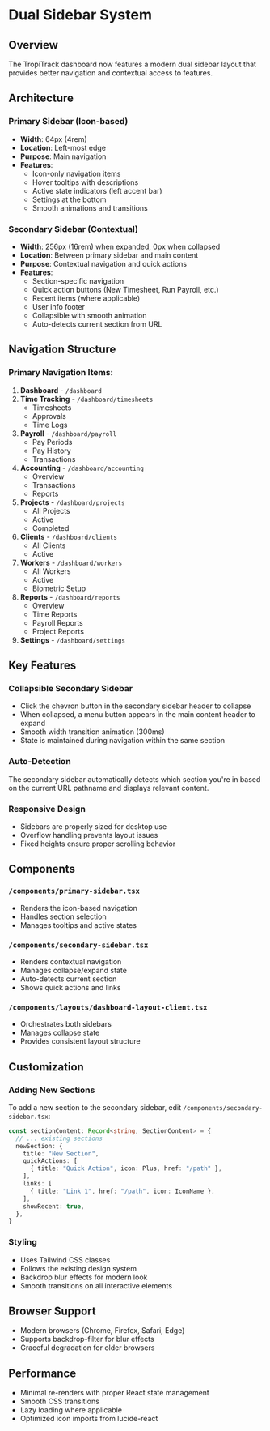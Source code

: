 # Dual Sidebar System

## Overview
The TropiTrack dashboard now features a modern dual sidebar layout that provides better navigation and contextual access to features.

## Architecture

### Primary Sidebar (Icon-based)
- **Width**: 64px (4rem)
- **Location**: Left-most edge
- **Purpose**: Main navigation
- **Features**:
  - Icon-only navigation items
  - Hover tooltips with descriptions
  - Active state indicators (left accent bar)
  - Settings at the bottom
  - Smooth animations and transitions

### Secondary Sidebar (Contextual)
- **Width**: 256px (16rem) when expanded, 0px when collapsed
- **Location**: Between primary sidebar and main content
- **Purpose**: Contextual navigation and quick actions
- **Features**:
  - Section-specific navigation
  - Quick action buttons (New Timesheet, Run Payroll, etc.)
  - Recent items (where applicable)
  - User info footer
  - Collapsible with smooth animation
  - Auto-detects current section from URL

## Navigation Structure

### Primary Navigation Items:
1. **Dashboard** - `/dashboard`
2. **Time Tracking** - `/dashboard/timesheets`
   - Timesheets
   - Approvals
   - Time Logs
3. **Payroll** - `/dashboard/payroll`
   - Pay Periods
   - Pay History
   - Transactions
4. **Accounting** - `/dashboard/accounting`
   - Overview
   - Transactions
   - Reports
5. **Projects** - `/dashboard/projects`
   - All Projects
   - Active
   - Completed
6. **Clients** - `/dashboard/clients`
   - All Clients
   - Active
7. **Workers** - `/dashboard/workers`
   - All Workers
   - Active
   - Biometric Setup
8. **Reports** - `/dashboard/reports`
   - Overview
   - Time Reports
   - Payroll Reports
   - Project Reports
9. **Settings** - `/dashboard/settings`

## Key Features

### Collapsible Secondary Sidebar
- Click the chevron button in the secondary sidebar header to collapse
- When collapsed, a menu button appears in the main content header to expand
- Smooth width transition animation (300ms)
- State is maintained during navigation within the same section

### Auto-Detection
The secondary sidebar automatically detects which section you're in based on the current URL pathname and displays relevant content.

### Responsive Design
- Sidebars are properly sized for desktop use
- Overflow handling prevents layout issues
- Fixed heights ensure proper scrolling behavior

## Components

### `/components/primary-sidebar.tsx`
- Renders the icon-based navigation
- Handles section selection
- Manages tooltips and active states

### `/components/secondary-sidebar.tsx`
- Renders contextual navigation
- Manages collapse/expand state
- Auto-detects current section
- Shows quick actions and links

### `/components/layouts/dashboard-layout-client.tsx`
- Orchestrates both sidebars
- Manages collapse state
- Provides consistent layout structure

## Customization

### Adding New Sections
To add a new section to the secondary sidebar, edit `/components/secondary-sidebar.tsx`:

```typescript
const sectionContent: Record<string, SectionContent> = {
  // ... existing sections
  newSection: {
    title: "New Section",
    quickActions: [
      { title: "Quick Action", icon: Plus, href: "/path" },
    ],
    links: [
      { title: "Link 1", href: "/path", icon: IconName },
    ],
    showRecent: true,
  },
}
```

### Styling
- Uses Tailwind CSS classes
- Follows the existing design system
- Backdrop blur effects for modern look
- Smooth transitions on all interactive elements

## Browser Support
- Modern browsers (Chrome, Firefox, Safari, Edge)
- Supports backdrop-filter for blur effects
- Graceful degradation for older browsers

## Performance
- Minimal re-renders with proper React state management
- Smooth CSS transitions
- Lazy loading where applicable
- Optimized icon imports from lucide-react

